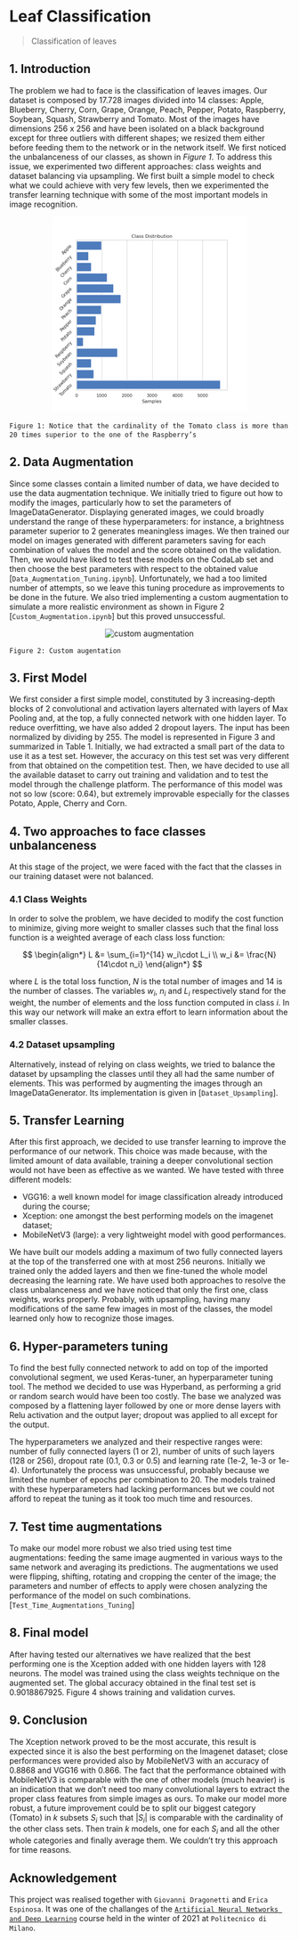 # Leaf Classification
> Classification of leaves

## 1. Introduction
The problem we had to face is the classification of leaves images. Our dataset is composed by 17.728 images divided into 14 classes: Apple, Blueberry, Cherry, Corn, Grape, Orange, Peach, Pepper, Potato, Raspberry, Soybean, Squash, Strawberry and Tomato. Most of the images have dimensions 256 x 256 and have been isolated on a black background except for three outliers with different shapes; we resized them either before feeding them to the network or in the network itself. We first noticed the unbalanceness of our classes, as shown in *Figure 1*. To address this issue, we experimented two different approaches: class weights and dataset balancing via upsampling. We first built a simple model to check what we could achieve with very few levels, then we experimented the transfer learning technique with some of the most important models in image recognition.
    <p align="center">
    <img src="./media/istogramma_carino.png" height="350" alt="cardinality_classes"/>
    
    Figure 1: Notice that the cardinality of the Tomato class is more than 20 times superior to the one of the Raspberry’s
  

## 2. Data Augmentation
Since some classes contain a limited number of data, we have decided to use the data augmentation technique. We initially tried to figure out how to modify the images, particularly how to set the parameters of ImageDataGenerator. Displaying generated images, we could broadly understand the range of these hyperparameters: for instance, a brightness parameter superior to 2 generates meaningless images.
We then trained our model on images generated with different parameters saving for each combination of values the model and the score obtained on the validation. Then, we would have liked to test these models on the CodaLab set and then choose the best parameters with respect to the obtained value [`Data_Augmentation_Tuning.ipynb`]. Unfortunately, we had a too limited number of attempts, so we leave this tuning procedure as improvements to be done in the future.
We also tried implementing a custom augmentation to simulate a more realistic environment as shown in Figure 2 [`Custom_Augmentation.ipynb`] but this proved unsuccessful.
    <p align="center">
    <img src="./media/fogliette_carine.jpg" height="350" alt="custom augmentation"/>
    
    Figure 2: Custom augentation
    

## 3. First Model

We first consider a first simple model, constituted by 3 increasing-depth blocks of 2 convolutional and activation layers alternated with layers of Max Pooling and, at the top, a fully connected network with one hidden layer. To reduce overfitting, we have also added 2 dropout layers. The input has been normalized by dividing by 255. The model is represented in Figure 3 and summarized in Table 1.
Initially, we had extracted a small part of the data to use it as a test set. However, the accuracy on this test set was very different from that obtained on the competition test. Then, we have decided to use all the available dataset to carry out training and validation and to test the model through the challenge platform. The performance of this model was not so low (score: 0.64), but extremely improvable especially for the classes Potato, Apple, Cherry and Corn.

## 4. Two approaches to face classes unbalanceness
At this stage of the project, we were faced with the fact that the classes in our training dataset were not balanced.

### 4.1 Class Weights

In order to solve the problem, we have decided to modify the cost function to minimize, giving more weight to smaller classes such that the final loss function is a weighted average of each class loss function:

$$
\begin{align*}
    L &= \sum_{i=1}^{14} w_i\cdot L_i \\
    w_i &= \frac{N}{14\cdot n_i}  
\end{align*}
$$

where $L$ is the total loss function,  $N$ is the total number of images and 14 is the number of classes. The variables $w_i$, $n_i$ and $L_i$ respectively stand for the weight, the number of elements and the loss function computed in class $i$. In this way our network will make an extra effort to learn information about the smaller classes.

### 4.2 Dataset upsampling
Alternatively, instead of relying on class weights, we tried to balance the dataset by upsampling the classes until they all had the same number of elements. This was performed by augmenting the images through an ImageDataGenerator. Its implementation is given in [`Dataset_Upsampling`].

## 5. Transfer Learning
After this first approach, we decided to use transfer learning to improve the performance of our network. This choice was made because, with the limited amount of data available, training a deeper convolutional section would not have been as effective as we wanted. We have tested with three different models:

- VGG16: a well known model for image classification already introduced during the course;
- Xception: one amongst the best performing models on the imagenet dataset;
- MobileNetV3 (large): a very lightweight model with good performances.

We have built our models adding a maximum of two fully connected layers at the top of the transferred one with at most 256 neurons. Initially we trained only the added layers and then we fine-tuned the whole model decreasing the learning rate. We have used both approaches to resolve the class unbalanceness and we have noticed that only the first one, class weights, works properly. Probably, with upsampling, having many modifications of the same few images in most of the classes, the model learned only how to recognize those images.

## 6. Hyper-parameters tuning

To find the best fully connected network to add on top of the imported convolutional segment, we used Keras-tuner, an hyperparameter tuning tool. The method we decided to use was Hyperband, as performing a grid or random search would have been too costly. The base we analyzed was composed by a flattening layer followed by one or more dense layers with Relu activation and the output layer; dropout was applied to all except for the output.

The hyperparameters we analyzed and their respective ranges were: number of fully connected layers (1 or 2), number of units of such layers (128 or 256), dropout rate (0.1, 0.3 or 0.5) and learning rate (1e-2, 1e-3 or 1e-4). Unfortunately the process was unsuccessful, probably because we limited the number of epochs per combination to 20. The models trained with these hyperparameters had lacking performances but we could not afford to repeat the tuning as it took too much time and resources.

## 7. Test time augmentations
To make our model more robust we also tried using test time augmentations: feeding the same image augmented in various ways to the same network and averaging its predictions. The augmentations we used were flipping, shifting, rotating and cropping the center of the image; the parameters and number of effects to apply were chosen analyzing the performance of the model on such combinations. [`Test_Time_Augmentations_Tuning`]

## 8. Final model
After having tested our alternatives we have realized that the best performing one is the Xception added with one hidden layers with 128 neurons. The model was trained using the class weights technique on the augmented set. The global accuracy obtained in the final test set is 0.9018867925. Figure 4 shows training and validation curves.

## 9. Conclusion
The Xception network proved to be the most accurate, this result is expected since it is also the best performing on the Imagenet dataset; close performances were provided also by MobileNetV3 with an accuracy of 0.8868 and VGG16 with 0.866. 
The fact that the performance obtained with MobileNetV3 is comparable with the one of other models (much heavier) is an indication that we don’t need too many convolutional layers to extract the proper class features from simple images as ours.
To make our model more robust, a future improvement could be to split our biggest category (Tomato) in $k$ subsets $S_i$ such that $|S_i|$ is comparable with the cardinality of the other class sets. Then train $k$ models, one for each $S_i$ and all the other whole categories and finally average them. We couldn’t try this approach for time reasons. 

## Acknowledgement
This project was realised together with `Giovanni Dragonetti` and `Erica Espinosa`. It was one of the challanges of the [`Artificial Neural Networks and Deep Learning`](http://chrome.ws.dei.polimi.it/index.php?title=Artificial_Neural_Networks_and_Deep_Learning) course held in the winter of 2021 at `Politecnico di Milano`.


